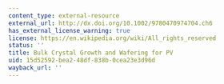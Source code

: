```yaml
---
content_type: external-resource
external_url: http://dx.doi.org/10.1002/9780470974704.ch6
has_external_license_warning: true
license: https://en.wikipedia.org/wiki/All_rights_reserved
status: ''
title: Bulk Crystal Growth and Wafering for PV
uid: 15d52592-bea2-48df-838b-0cea23e3d96d
wayback_url: ''
---
```

